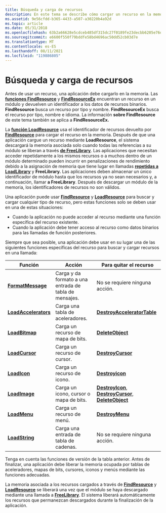 ```yaml
---
title: Búsqueda y carga de recursos
description: En este tema se describe cómo cargar un recurso en la memoria.
ms.assetid: 9e56cfdd-b365-4433-a507-a30220b4a92d
ms.topic: article
ms.date: 05/31/2018
ms.openlocfilehash: 63b2a66628e5cdceb485df315dc27f0189fe23decbb6205e76d97f3afb77a380
ms.sourcegitcommit: e6600f550f79bddfe58bd4696ac50dd52cb03d7e
ms.translationtype: MT
ms.contentlocale: es-ES
ms.lasthandoff: 08/11/2021
ms.locfileid: "119886805"
---
```

# <a name="finding-and-loading-resources"></a>Búsqueda y carga de recursos

Antes de usar un recurso, una aplicación debe cargarlo en la memoria. Las [**funciones FindResource**](/windows/desktop/api/Winbase/nf-winbase-findresourcea) y [**FindResourceEx**](/windows/desktop/api/Winbase/nf-winbase-findresourceexa) encuentran un recurso en un módulo y devuelven un identificador a los datos de recursos binarios. **FindResource** busca un recurso por tipo y nombre. **FindResourceEx** busca el recurso por tipo, nombre e idioma. La información **sobre FindResource** de este tema también se aplica a **FindResourceEx.**

La [**función LoadResource**](/windows/win32/api/libloaderapi/nf-libloaderapi-loadresource) usa el identificador de recursos devuelto por [**FindResource**](/windows/desktop/api/Winbase/nf-winbase-findresourcea) para cargar el recurso en la memoria. Después de que una aplicación cargue un recurso mediante **LoadResource**, el sistema descargará la memoria asociada solo cuando todas las referencias a su módulo se liberan a través [**de FreeLibrary**](/windows/desktop/api/libloaderapi/nf-libloaderapi-freelibrary). Las aplicaciones que necesitan acceder repetidamente a los mismos recursos o a muchos dentro de un módulo determinado pueden incurrir en penalizaciones de rendimiento debido a la asignación de memoria que tiene lugar en llamadas [**repetidas a LoadLibrary**](/windows/desktop/api/libloaderapi/nf-libloaderapi-loadlibrarya) y **FreeLibrary.** Las aplicaciones deben almacenar un único identificador de módulo hasta que los recursos ya no sean necesarios y, a continuación, llamar **a FreeLibrary**. Después de descargar un módulo de la memoria, los identificadores de recursos no son válidos.

Una aplicación puede usar [**FindResource**](/windows/desktop/api/Winbase/nf-winbase-findresourcea) y [**LoadResource**](/windows/win32/api/libloaderapi/nf-libloaderapi-loadresource) para buscar y cargar cualquier tipo de recurso, pero estas funciones solo se deben usar en una de estas situaciones:

-   Cuando la aplicación no puede acceder al recurso mediante una función específica del recurso existente.
-   Cuando la aplicación debe tener acceso al recurso como datos binarios para las llamadas de función posteriores.

Siempre que sea posible, una aplicación debe usar en su lugar una de las siguientes funciones específicas del recurso para buscar y cargar recursos en una llamada:



| Función                                     | Acción                                   | Para quitar el recurso                                                                                               |
|----------------------------------------------|------------------------------------------|------------------------------------------------------------------------------------------------------------------|
| [**FormatMessage**](/windows/desktop/api/winbase/nf-winbase-formatmessage)      | Carga y da formato a una entrada de tabla de mensajes. | No se requiere ninguna acción.                                                                                                |
| [**LoadAccelerators**](/windows/desktop/api/Winuser/nf-winuser-loadacceleratorsa) | Carga una tabla de aceleradores.              | [**DestroyAcceleratorTable**](/windows/desktop/api/Winuser/nf-winuser-destroyacceleratortable)                                                       |
| [**LoadBitmap**](/windows/desktop/api/winuser/nf-winuser-loadbitmapa)             | Carga un recurso de mapa de bits.                 | [**DeleteObject**](/windows/desktop/api/wingdi/nf-wingdi-deleteobject)                                                                             |
| [**LoadCursor**](/windows/desktop/api/Winuser/nf-winuser-loadcursora)             | Carga un recurso de cursor.                 | [**DestroyCursor**](/windows/desktop/api/Winuser/nf-winuser-destroycursor)                                                                           |
| [**LoadIcon**](/windows/desktop/api/Winuser/nf-winuser-loadicona)                 | Carga un recurso de icono.                  | [**Destroyicon**](/windows/desktop/api/Winuser/nf-winuser-destroyicon)                                                                               |
| [**LoadImage**](/windows/desktop/api/Winuser/nf-winuser-loadimagea)               | Carga un icono, cursor o mapa de bits.        | [**DestroyIcon**](/windows/desktop/api/Winuser/nf-winuser-destroyicon), [**DestroyCursor**](/windows/desktop/api/Winuser/nf-winuser-destroycursor), [**DeleteObject**](/windows/desktop/api/wingdi/nf-wingdi-deleteobject) |
| [**LoadMenu**](/windows/desktop/api/Winuser/nf-winuser-loadmenua)                 | Carga un recurso de menú.                   | [**DestroyMenu**](/windows/desktop/api/Winuser/nf-winuser-destroymenu)                                                                               |
| [**LoadString**](/windows/desktop/api/Winuser/nf-winuser-loadstringa)             | Carga una entrada de tabla de cadenas.              | No se requiere ninguna acción.                                                                                                |



 

Tenga en cuenta las funciones de versión de la tabla anterior. Antes de finalizar, una aplicación debe liberar la memoria ocupada por tablas de aceleradores, mapas de bits, cursores, iconos y menús mediante las funciones adecuadas.

La memoria asociada a los recursos cargados a través de [**FindResource**](/windows/desktop/api/Winbase/nf-winbase-findresourcea) y [**LoadResource**](/windows/win32/api/libloaderapi/nf-libloaderapi-loadresource) se liberará una vez que el módulo se haya descargado mediante una llamada a [**FreeLibrary**](/windows/desktop/api/libloaderapi/nf-libloaderapi-freelibrary). El sistema liberará automáticamente los recursos que permanezcan descargados durante la finalización de la aplicación.

 

 